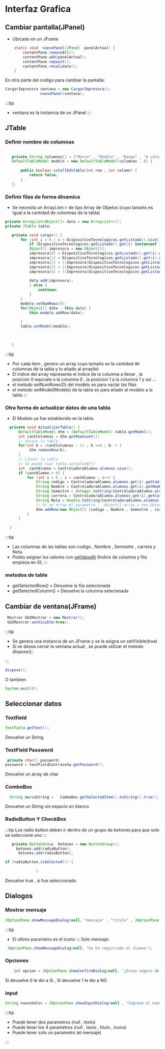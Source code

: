 # Interfaz Grafica

## Cambiar pantalla(JPanel)
 - Ubicado en un JFrame
```java
  	static void  nuevoPanel(JPanel  panelActual) {
		contentPane.removeAll();
		contentPane.add(panelActual);
		contentPane.repaint();
		contentPane.revalidate();
	}
```
En otra parte del codigo para cambiar la pantalla:
```java
CargarImpresora ventana = new CargarImpresora();
				nuevoPanel(ventana);
```
:::tip
- ventana es la instancia de un JPanel
:::

## JTable

 ### Definir nombre de columnas
 ```java
 	
	private String columnas[] = {"Marca" , "Modelo" , "Rango" , "A color" , "Multifuncion"};
	DefaultTableModel modelo = new DefaultTableModel(columnas , 0) {
    	
    	public boolean isCellEditable(int row , int column) {
    		return false;
    	}
    };
 ```
 ### Definir filas de forma dinamica

 - Se necesita un ArrayList<> de tipo Array de Objetos (cuyo tamaño es igual a la cantidad de columnas de la tabla)

 ```java
 private ArrayList<Object[]> data = new ArrayList<>();
 private JTable table;

 ```
 ```java
 	private void cargar() {
		for (int i = 0 ; i < DispositivoTecnologicos.getListado().size() ; i++) {
			if (DispositivoTecnologicos.getListado().get(i) instanceof Impresora) {
			Object[] impresora = new Object[5];
			impresora[0] = DispositivoTecnologicos.getListado().get(i).getMarca();
			impresora[1] = DispositivoTecnologicos.getListado().get(i).getModelo();
			impresora[2] = ((Impresora)DispositivoTecnologicos.getListado().get(i)).getTipo();
			impresora[3] = ((Impresora)DispositivoTecnologicos.getListado().get(i)).isEs_color();
			impresora[4] = ((Impresora)DispositivoTecnologicos.getListado().get(i)).isEs_multifuncion();
			
			data.add(impresora);
			} else {
				continue;
			}
		}
		modelo.setNumRows(0);
		for(Object[] dato : this.data) {
			this.modelo.addRow(dato);
			
		}
		table.setModel(modelo);
		
		
		
	}
 ```
   :::tip
   -  Por cada item , genero un array cuyo tamaño es  la cantidad de columnas de la tabla y lo añado al arraylist
   - El indice del array representa el indice de la columna a llenar , la posicion 0 equivale a la columna 0 , la posicion 1 a la columna 1 y asi ...
  - el metodo setNumRows(0) del modelo es para vaciar las filas 
  - el metodo setModel(Modelo) de la tabla es para añadir el modelo a la tabla
   :::

  ### Otra forma de actualizar datos de una tabla 
  - El Modelo ya fue establecido en la tabla.

  ```java
  	private void ActualizarTabla() {
		DefaultTableModel dtm = (DefaultTableModel) table.getModel();
		int cantColumnas = dtm.getRowCount();
		// Vaciar la tabla
		for(int b = (cantColumnas - 1) ; b >=0 ; b--) { 
			 dtm.removeRow(b);
		}
		// Llenar la tabla
		// Se puede usar table.setValueAT()
		int  cantAlumno = ControladoraAlumno.alumnos.size();
		if (cantAlumno > 0) {
			for (int i = 0 ; i < cantAlumno ; i++) {
				String codigo = ControladoraAlumno.alumnos.get(i).getCodigo();
				String Nombre = ControladoraAlumno.alumnos.get(i).getNombre();
				String Semestre = Integer.toString(ControladoraAlumno.alumnos.get(i).getSemestre());
				String carrera = ControladoraAlumno.alumnos.get(i).getCarrera();
				String Nota = Double.toString(ControladoraAlumno.alumnos.get(i).getPromedio());
				// Es un array el parametro ,  Object[] array = new Object[5]
				dtm.addRow(new Object[] {codigo , Nombre , Semestre , carrera , Nota});
			}
		} 
		
	}
  ```
 :::tip 
  - Las columnas de las tablas son codigo , Nombre , Semestre , carrera y Nota
  - Podes asignar los valores con [setValueAt](https://w3api.com/Java/JTable/setValueAt/) (Indice de columna y fila empieza en 0);
 :::

### metodos de table
-  getSelectedRow()  = Devuelve la fila selecionada
- getSelectedColumn() = Devuelve la columna selecionada

## Cambiar de ventana(JFrame)
   
   ```java
   	Mostrar GUIMostrar = new Mostrar();
	GUIMostrar.setVisible(true);
   ```

   :::tip
   - Se genera una instancia de un JFrame y se le asigna un setVisible(true)
   - Si se desea cerrar la ventana actual , se puede utilizar el metodo dispose();

   :::
   ```java
   dispose();
   ```
   O tambien 
   ```java
   System.exit(0);
   ```
   ## Seleccionar datos
   ### Textfield
   ```java
TextField.getText();
   ```
   Devuelve un String

###  TextField Password
  ```java
   private char[] password;
  password = textFieldContraseña.getPassword();
  ```
  Devuelve un array de char
### ComboBox
   ```java
     String marcaString =	ComboBox.getSelectedItem().toString().trim();
   ```
Devuelve un String sin espacio en blanco

### RadioButton Y CheckBox
  :::tip
   Los radio button deben ir dentro de un grupo de botones para que solo se seleccione uno
  :::
  ```java
     private ButtonGroup  botones = new ButtonGroup();
       botones.add(radioButton);	
		botones.add(radioButton);

  ```
  ```java
  if (radioButton.isSelected()) {
					
				}
  ```
   Devuelve true , si fue seleccionado
## Dialogos
 ### Mostrar mensaje
```java
JOptionPane.showMessageDialog(null, "mensaje" , "titulo" , JOptionPane.INFORMATION_MESSAGE);
```
:::tip 
- El ultimo parametro es el icono
:::
Solo mensaje:
```java
 JOptionPane.showMessageDialog(null, "Se ha registrado el alumno");
```

### Opciones

```java
	int opcion = JOptionPane.showConfirmDialog(null, "¿Estas seguro de eliminar el producto?" , "Eliminar" , JOptionPane.YES_NO_OPTION);
```
Si devuelve 0 le dio a Si , Si devuelve 1 le dio a NO

### input 
```java
String nuevoValor = JOptionPane.showInputDialog(null , "Ingrese el nuevo valor" );
```
:::tip
- Puede tener dos parametros (null , texto)
- Puede tener los 4 parametros (null , texto , titulo , icono)
- Puede tener solo un parametro (el mensaje)

:::